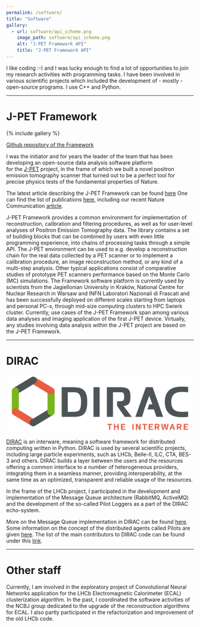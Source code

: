 ```yaml
---
permalink: /software/
title: "Software"
gallery:
  - url: software/api_scheme.png
    image_path: software/api_scheme.png
    alt: "J-PET Framework API"
    title: "J-PET Framework API"
---
```


I like coding :-) and I was lucky enough to find a lot of opportunities to join my research activities with programming tasks.
I have been involved in various scientific projects which included the development of - mostly - open-source programs. I use C++ and Python.

---
# J-PET Framework

{% include gallery %}

[Github repository of the Framework](https://github.com/JPETTomography/j-pet-framework)


I was the initiator and for years the leader of the team that has been developing an open-source data analysis software platform  
for the [J-PET](http://koza.if.uj.edu.pl/pet/) project, in the frame of which we built a novel positron emission tomography scanner that turned out to be a perfect tool for
precise physics tests of the fundamental properties of Nature.

The latest article describing the J-PET Framework can be found [here](https://www.sciencedirect.com/science/article/pii/S2352711020300509?via%3Dihub)
One can find the list of publications [here](http://koza.if.uj.edu.pl/publications/pet), including our recent Nature Communication [article](https://www.nature.com/articles/s41467-021-25905-9).

J-PET Framework provides a common environment for implementation of reconstruction, calibration and filtering procedures, as well as for user-level analyses of Positron Emission Tomography data. 
The library contains a set of building blocks that can be combined by users with even little programming experience, into chains of processing tasks through a simple API.
The J-PET environment can be used to e.g. develop a reconstruction chain for the real data collected by a PET scanner or to implement a calibration procedure, an image reconstruction method, or any kind of a multi-step analysis. Other typical applications consist of comparative studies of prototype PET scanners performance based on the Monte Carlo (MC) simulations.
The Framework software platform is currently used by scientists from the Jagiellonian University in Kraków, National Centre for Nuclear Research in Warsaw and INFN Laboratori Nazionali di Frascati and has been successfully deployed on different scales starting from laptops and personal PC-s, through mid-size computing clusters to HPC Swierk cluster.
Currently, use cases of the J-PET Framework span among various data analyses and imaging application of the first J-PET device. Virtually, any studies involving data analysis within the J-PET project are based on the
J-PET Framework. 

 
---
# DIRAC

![](/images/software/DIRAC-logo.png)

[DIRAC](https://github.com/DIRACGrid/DIRAC) is an interware, meaning a software framework for distributed computing written in Python.
DIRAC is used by several scientific projects, including large particle experiments, such as LHCb, Belle-II, ILC, CTA, BES-3  and others.
DIRAC builds a layer between the users and the resources offering a common interface to a number of heterogeneous providers, integrating them in a seamless manner, providing interoperability, at the same time as an optimized, transparent and reliable usage of the resources.

In the frame of the LHCb project, I participated in the development and implementation of the Message Queue architecture (RabbitMQ, ActiveMQ) and the development of the so-called Pilot Loggers as a part of the  DIRAC echo-system.

More on the Message Queue implementation in DIRAC can be found [here](https://www.epj-conferences.org/articles/epjconf/pdf/2019/19/epjconf_chep2018_03018.pdf). Some information on the concept of the distributed agents
called Pilots are given [here](https://iopscience.iop.org/article/10.1088/1742-6596/898/9/092024).
The list of the main contributors to DIRAC code can be found under this [link](https://github.com/DIRACGrid/DIRAC/blob/integration/AUTHORS.rst).

---
# Other staff 

Currently, I am involved in the exploratory project of Convolutional Neural Networks application for the LHCb Electromagnetic Calorimeter (ECAL) clusterization algorithm.
In the past, I coordinated the software activities of the NCBJ group dedicated to the upgrade of the reconstruction algorithms for  ECAL. I also partly participated in the refactorization
and improvement of the old LHCb code.  



